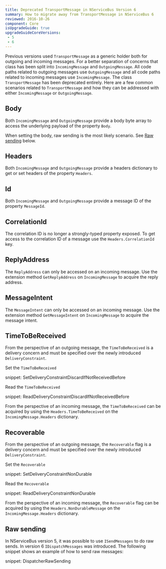 ```yaml
---
title: Deprecated TransportMessage in NServiceBus Version 6
summary: How to migrate away from TransportMessage in NServiceBus 6
reviewed: 2016-10-26
component: Core
isUpgradeGuide: true
upgradeGuideCoreVersions:
 - 5
 - 6
---
```


Previous versions used `TransportMessage` as a generic holder both for outgoing and incoming messages. For a better separation of concerns that class has been split into `IncomingMessage` and `OutgoingMessage`. All code paths related to outgoing messages use `OutgoingMessage` and all code paths related to incoming messages use `IncomingMessage`. The class `TransportMessage` has been deprecated entirely. Here are a few common scenarios related to `TransportMessage` and how they can be addressed with either `IncomingMessage` or `OutgoingMessage`.


## Body

Both `IncomingMessage` and `OutgoingMessage` provide a body byte array to access the underlying payload of the property `Body`.

When setting the body, raw sending is the most likely scenario. See [Raw sending](#raw-sending) below.


## Headers

Both `IncomingMessage` and `OutgoingMessage` provide a headers dictionary to get or set headers of the property `Headers`.


## Id

Both `IncomingMessage` and `OutgoingMessage` provide a message ID of the property `MessageId`.


## CorrelationId

The correlation ID is no longer a strongly-typed property exposed. To get access to the correlation ID of a message use the `Headers.CorrelationId` key.


## ReplyAddress

The `ReplyAddress` can only be accessed on an incoming message. Use the extension method `GetReplyAddress` on `IncomingMessage` to acquire the reply address.


## MessageIntent

The `MessageIntent` can only be accessed on an incoming message. Use the extension method `GetMessageIntent` on `IncomingMessage` to acquire the message intent.


## TimeToBeReceived

From the perspective of an outgoing message, the `TimeToBeReceived` is a delivery concern and must be specified over the newly introduced `DeliveryConstraint`.

Set the `TimeToBeReceived`

snippet: SetDeliveryConstraintDiscardIfNotReceivedBefore

Read the `TimeToBeReceived`

snippet: ReadDeliveryConstraintDiscardIfNotReceivedBefore

From the perspective of an incoming message, the `TimeToBeReceived` can be acquired by using the `Headers.TimeToBeReceived` on the `IncomingMessage.Headers` dictionary.


## Recoverable

From the perspective of an outgoing message, the `Recoverable` flag is a delivery concern and must be specified over the newly introduced `DeliveryConstraint`.

Set the `Recoverable`

snippet: SetDeliveryConstraintNonDurable

Read the `Recoverable`

snippet: ReadDeliveryConstraintNonDurable

From the perspective of an incoming message, the `Recoverable` flag can be acquired by using the `Headers.NonDurableMessage` on the `IncomingMessage.Headers` dictionary.


## Raw sending

In NServiceBus version 5, it was possible  to use `ISendMessages` to do raw sends. In version 6 `IDispatchMessages` was introduced. The following snippet shows an example of how to send raw messages:

snippet: DispatcherRawSending